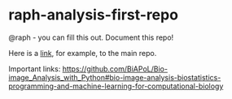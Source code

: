 # raph-analysis-first-repo

@raph - you can fill this out. Document this repo! 

Here is a [link](https://github.com/samuelorion/raph-analysis-first-repo), for example, to the main repo. 

Important links:
https://github.com/BiAPoL/Bio-image_Analysis_with_Python#bio-image-analysis-biostatistics-programming-and-machine-learning-for-computational-biology


